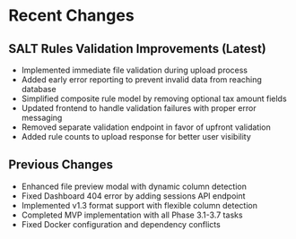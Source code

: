 # Recent Changes

## SALT Rules Validation Improvements (Latest)
- Implemented immediate file validation during upload process
- Added early error reporting to prevent invalid data from reaching database
- Simplified composite rule model by removing optional tax amount fields
- Updated frontend to handle validation failures with proper error messaging
- Removed separate validation endpoint in favor of upfront validation
- Added rule counts to upload response for better user visibility

## Previous Changes
- Enhanced file preview modal with dynamic column detection
- Fixed Dashboard 404 error by adding sessions API endpoint
- Implemented v1.3 format support with flexible column detection
- Completed MVP implementation with all Phase 3.1-3.7 tasks
- Fixed Docker configuration and dependency conflicts